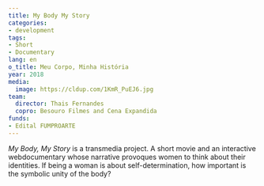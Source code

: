 ```yaml
---
title: My Body My Story
categories:
- development
tags:
- Short
- Documentary
lang: en
o_title: Meu Corpo, Minha História
year: 2018
media:
  image: https://cldup.com/1KmR_PuEJ6.jpg
team:
  director: Thais Fernandes
  copro: Besouro Filmes and Cena Expandida
funds:
- Edital FUMPROARTE
---
```


_My Body, My Story_ is a transmedia project. A short movie and an interactive webdocumentary whose narrative provoques women to think about their identities. If being a woman is about self-determination, how important is the symbolic unity of the body?
